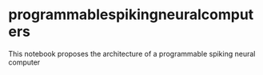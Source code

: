 # programmablespikingneuralcomputers
This notebook proposes the architecture of a programmable spiking neural computer
